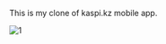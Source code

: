This is my clone of kaspi.kz mobile app. 

![1](https://github.com/Kazybekov/kaspi_clone/assets/79101301/0d6b870e-06a3-46ce-9a1f-d83280a6c567)

